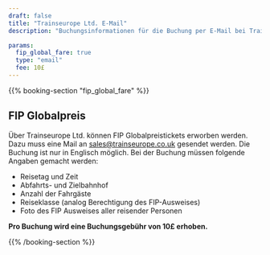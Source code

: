 ```yaml
---
draft: false
title: "Trainseurope Ltd. E-Mail"
description: "Buchungsinformationen für die Buchung per E-Mail bei Trainseurope Ltd."

params:
  fip_global_fare: true
  type: "email"
  fee: 10£
---
```


{{% booking-section "fip_global_fare" %}}

## FIP Globalpreis

Über Trainseurope Ltd. können FIP Globalpreistickets erworben werden. Dazu muss eine Mail an [sales@trainseurope.co.uk](mailto:sales@trainseurope.co.uk) gesendet werden. Die Buchung ist nur in Englisch möglich. Bei der Buchung müssen folgende Angaben gemacht werden:

- Reisetag und Zeit
- Abfahrts- und Zielbahnhof
- Anzahl der Fahrgäste
- Reiseklasse (analog Berechtigung des FIP-Ausweises)
- Foto des FIP Ausweises aller reisender Personen

**Pro Buchung wird eine Buchungsgebühr von 10£ erhoben.**

{{% /booking-section %}}
